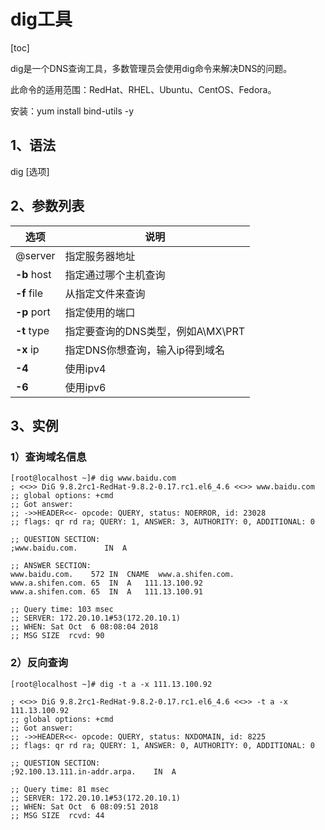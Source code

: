 # dig工具
[toc]

   dig是一个DNS查询工具，多数管理员会使用dig命令来解决DNS的问题。

   此命令的适用范围：RedHat、RHEL、Ubuntu、CentOS、Fedora。
   
   安装：yum install bind-utils -y


 

## **1**、语法

   dig [选项]

 

## **2**、参数列表

| 选项        | 说明                              |
| ----------- | --------------------------------- |
| @server | 指定服务器地址                    |
| **-b** host | 指定通过哪个主机查询              |
| **-f** file | 从指定文件来查询                  |
| **-p** port | 指定使用的端口                    |
| **-t** type | 指定要查询的DNS类型，例如A\MX\PRT |
| **-x** ip   | 指定DNS你想查询，输入ip得到域名   |
| **-4**      | 使用ipv4                          |
| **-6**      | 使用ipv6                          |

 

## **3**、实例

### 1）查询域名信息

```
[root@localhost ~]# dig www.baidu.com
; <<>> DiG 9.8.2rc1-RedHat-9.8.2-0.17.rc1.el6_4.6 <<>> www.baidu.com
;; global options: +cmd
;; Got answer:
;; ->>HEADER<<- opcode: QUERY, status: NOERROR, id: 23028
;; flags: qr rd ra; QUERY: 1, ANSWER: 3, AUTHORITY: 0, ADDITIONAL: 0
 
;; QUESTION SECTION:
;www.baidu.com.      IN  A

;; ANSWER SECTION:
www.baidu.com.    572 IN  CNAME  www.a.shifen.com.
www.a.shifen.com. 65  IN  A   111.13.100.92
www.a.shifen.com. 65  IN  A   111.13.100.91

;; Query time: 103 msec
;; SERVER: 172.20.10.1#53(172.20.10.1)
;; WHEN: Sat Oct  6 08:08:04 2018
;; MSG SIZE  rcvd: 90
```

### 2）反向查询

```
[root@localhost ~]# dig -t a -x 111.13.100.92

; <<>> DiG 9.8.2rc1-RedHat-9.8.2-0.17.rc1.el6_4.6 <<>> -t a -x 111.13.100.92
;; global options: +cmd
;; Got answer:
;; ->>HEADER<<- opcode: QUERY, status: NXDOMAIN, id: 8225
;; flags: qr rd ra; QUERY: 1, ANSWER: 0, AUTHORITY: 0, ADDITIONAL: 0

;; QUESTION SECTION:
;92.100.13.111.in-addr.arpa.    IN  A

;; Query time: 81 msec
;; SERVER: 172.20.10.1#53(172.20.10.1)
;; WHEN: Sat Oct  6 08:09:51 2018
;; MSG SIZE  rcvd: 44
```